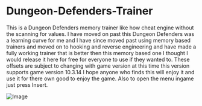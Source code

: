 # Dungeon-Defenders-Trainer
This is a Dungeon Defenders memory trainer like how cheat engine without the scanning for values. I have moved on past this Dungeon Defenders was a learning curve for me and I have since moved past using memory based trainers and moved on to hooking and reverse engineering and have made a fully working trainer that is better then this memory based one I thought I would release it here for free for everyone to use if they wanted to. These offsets are subject to changing with game version at this time this version supports game version 10.3.14 I hope anyone who finds this will enjoy it and use it for there own good to enjoy the game. Also to open the menu ingame just press Insert.

![Image](https://i.postimg.cc/hvv28tY6/Capture.png)
